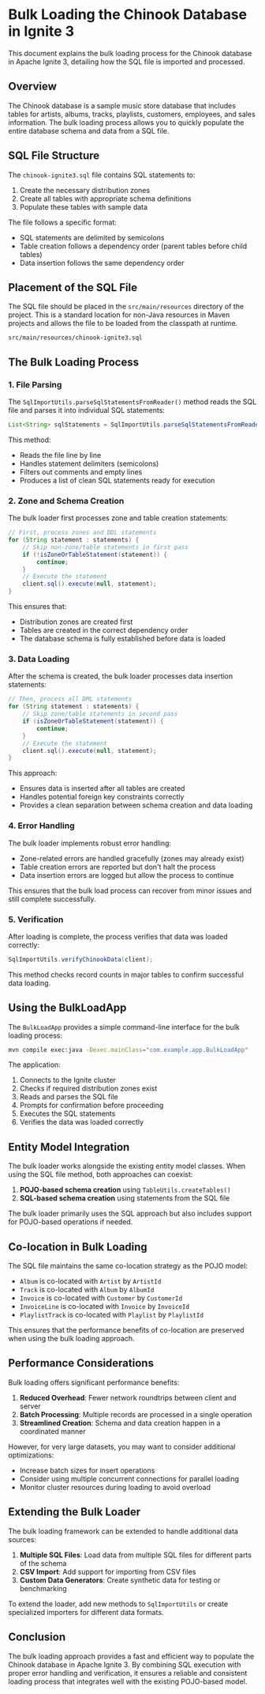 # Bulk Loading the Chinook Database in Ignite 3

This document explains the bulk loading process for the Chinook database in Apache Ignite 3, detailing how the SQL file is imported and processed.

## Overview

The Chinook database is a sample music store database that includes tables for artists, albums, tracks, playlists, customers, employees, and sales information. The bulk loading process allows you to quickly populate the entire database schema and data from a SQL file.

## SQL File Structure

The `chinook-ignite3.sql` file contains SQL statements to:

1. Create the necessary distribution zones
2. Create all tables with appropriate schema definitions
3. Populate these tables with sample data

The file follows a specific format:

- SQL statements are delimited by semicolons
- Table creation follows a dependency order (parent tables before child tables)
- Data insertion follows the same dependency order

## Placement of the SQL File

The SQL file should be placed in the `src/main/resources` directory of the project. This is a standard location for non-Java resources in Maven projects and allows the file to be loaded from the classpath at runtime.

```
src/main/resources/chinook-ignite3.sql
```

## The Bulk Loading Process

### 1. File Parsing

The `SqlImportUtils.parseSqlStatementsFromReader()` method reads the SQL file and parses it into individual SQL statements:

```java
List<String> sqlStatements = SqlImportUtils.parseSqlStatementsFromReader(reader);
```

This method:
- Reads the file line by line
- Handles statement delimiters (semicolons)
- Filters out comments and empty lines
- Produces a list of clean SQL statements ready for execution

### 2. Zone and Schema Creation

The bulk loader first processes zone and table creation statements:

```java
// First, process zones and DDL statements
for (String statement : statements) {
    // Skip non-zone/table statements in first pass
    if (!isZoneOrTableStatement(statement)) {
        continue;
    }
    // Execute the statement
    client.sql().execute(null, statement);
}
```

This ensures that:
- Distribution zones are created first
- Tables are created in the correct dependency order
- The database schema is fully established before data is loaded

### 3. Data Loading

After the schema is created, the bulk loader processes data insertion statements:

```java
// Then, process all DML statements
for (String statement : statements) {
    // Skip zone/table statements in second pass
    if (isZoneOrTableStatement(statement)) {
        continue;
    }
    // Execute the statement
    client.sql().execute(null, statement);
}
```

This approach:
- Ensures data is inserted after all tables are created
- Handles potential foreign key constraints correctly
- Provides a clean separation between schema creation and data loading

### 4. Error Handling

The bulk loader implements robust error handling:

- Zone-related errors are handled gracefully (zones may already exist)
- Table creation errors are reported but don't halt the process
- Data insertion errors are logged but allow the process to continue

This ensures that the bulk load process can recover from minor issues and still complete successfully.

### 5. Verification

After loading is complete, the process verifies that data was loaded correctly:

```java
SqlImportUtils.verifyChinookData(client);
```

This method checks record counts in major tables to confirm successful data loading.

## Using the BulkLoadApp

The `BulkLoadApp` provides a simple command-line interface for the bulk loading process:

```bash
mvn compile exec:java -Dexec.mainClass="com.example.app.BulkLoadApp"
```

The application:
1. Connects to the Ignite cluster
2. Checks if required distribution zones exist
3. Reads and parses the SQL file
4. Prompts for confirmation before proceeding
5. Executes the SQL statements
6. Verifies the data was loaded correctly

## Entity Model Integration

The bulk loader works alongside the existing entity model classes. When using the SQL file method, both approaches can coexist:

1. **POJO-based schema creation** using `TableUtils.createTables()`
2. **SQL-based schema creation** using statements from the SQL file

The bulk loader primarily uses the SQL approach but also includes support for POJO-based operations if needed.

## Co-location in Bulk Loading

The SQL file maintains the same co-location strategy as the POJO model:

- `Album` is co-located with `Artist` by `ArtistId`
- `Track` is co-located with `Album` by `AlbumId`
- `Invoice` is co-located with `Customer` by `CustomerId`
- `InvoiceLine` is co-located with `Invoice` by `InvoiceId`
- `PlaylistTrack` is co-located with `Playlist` by `PlaylistId`

This ensures that the performance benefits of co-location are preserved when using the bulk loading approach.

## Performance Considerations

Bulk loading offers significant performance benefits:

1. **Reduced Overhead**: Fewer network roundtrips between client and server
2. **Batch Processing**: Multiple records are processed in a single operation
3. **Streamlined Creation**: Schema and data creation happen in a coordinated manner

However, for very large datasets, you may want to consider additional optimizations:

- Increase batch sizes for insert operations
- Consider using multiple concurrent connections for parallel loading
- Monitor cluster resources during loading to avoid overload

## Extending the Bulk Loader

The bulk loading framework can be extended to handle additional data sources:

1. **Multiple SQL Files**: Load data from multiple SQL files for different parts of the schema
2. **CSV Import**: Add support for importing from CSV files
3. **Custom Data Generators**: Create synthetic data for testing or benchmarking

To extend the loader, add new methods to `SqlImportUtils` or create specialized importers for different data formats.

## Conclusion

The bulk loading approach provides a fast and efficient way to populate the Chinook database in Apache Ignite 3. By combining SQL execution with proper error handling and verification, it ensures a reliable and consistent loading process that integrates well with the existing POJO-based model.
